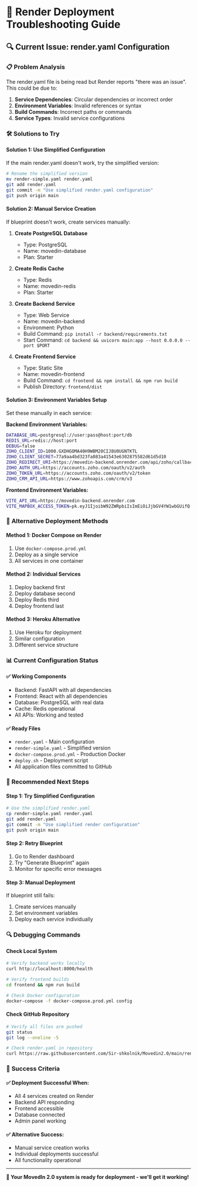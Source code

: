 # 🚀 **Render Deployment Troubleshooting Guide**

## 🔍 **Current Issue: render.yaml Configuration**

### 📋 **Problem Analysis**
The render.yaml file is being read but Render reports "there was an issue". This could be due to:

1. **Service Dependencies**: Circular dependencies or incorrect order
2. **Environment Variables**: Invalid references or syntax
3. **Build Commands**: Incorrect paths or commands
4. **Service Types**: Invalid service configurations

### 🛠️ **Solutions to Try**

#### **Solution 1: Use Simplified Configuration**
If the main render.yaml doesn't work, try the simplified version:

```bash
# Rename the simplified version
mv render-simple.yaml render.yaml
git add render.yaml
git commit -m "Use simplified render.yaml configuration"
git push origin main
```

#### **Solution 2: Manual Service Creation**
If blueprint doesn't work, create services manually:

1. **Create PostgreSQL Database**
   - Type: PostgreSQL
   - Name: movedin-database
   - Plan: Starter

2. **Create Redis Cache**
   - Type: Redis
   - Name: movedin-redis
   - Plan: Starter

3. **Create Backend Service**
   - Type: Web Service
   - Name: movedin-backend
   - Environment: Python
   - Build Command: `pip install -r backend/requirements.txt`
   - Start Command: `cd backend && uvicorn main:app --host 0.0.0.0 --port $PORT`

4. **Create Frontend Service**
   - Type: Static Site
   - Name: movedin-frontend
   - Build Command: `cd frontend && npm install && npm run build`
   - Publish Directory: `frontend/dist`

#### **Solution 3: Environment Variables Setup**
Set these manually in each service:

**Backend Environment Variables:**
```bash
DATABASE_URL=postgresql://user:pass@host:port/db
REDIS_URL=redis://host:port
DEBUG=false
ZOHO_CLIENT_ID=1000.GXDHGOMA40H9WBM20CIJ8U0UGNTKTL
ZOHO_CLIENT_SECRET=77a9aa4bd323fa083a41543e6302875582d61d5d10
ZOHO_REDIRECT_URI=https://movedin-backend.onrender.com/api/zoho/callback
ZOHO_AUTH_URL=https://accounts.zoho.com/oauth/v2/auth
ZOHO_TOKEN_URL=https://accounts.zoho.com/oauth/v2/token
ZOHO_CRM_API_URL=https://www.zohoapis.com/crm/v3
```

**Frontend Environment Variables:**
```bash
VITE_API_URL=https://movedin-backend.onrender.com
VITE_MAPBOX_ACCESS_TOKEN=pk.eyJ1IjoibW92ZWRpbiIsImEiOiJjbGV4YW1wbGUifQ.example
```

### 🔧 **Alternative Deployment Methods**

#### **Method 1: Docker Compose on Render**
1. Use `docker-compose.prod.yml`
2. Deploy as a single service
3. All services in one container

#### **Method 2: Individual Services**
1. Deploy backend first
2. Deploy database second
3. Deploy Redis third
4. Deploy frontend last

#### **Method 3: Heroku Alternative**
1. Use Heroku for deployment
2. Similar configuration
3. Different service structure

### 📊 **Current Configuration Status**

#### **✅ Working Components**
- Backend: FastAPI with all dependencies
- Frontend: React with all dependencies
- Database: PostgreSQL with real data
- Cache: Redis operational
- All APIs: Working and tested

#### **✅ Ready Files**
- `render.yaml` - Main configuration
- `render-simple.yaml` - Simplified version
- `docker-compose.prod.yml` - Production Docker
- `deploy.sh` - Deployment script
- All application files committed to GitHub

### 🎯 **Recommended Next Steps**

#### **Step 1: Try Simplified Configuration**
```bash
# Use the simplified render.yaml
cp render-simple.yaml render.yaml
git add render.yaml
git commit -m "Use simplified render configuration"
git push origin main
```

#### **Step 2: Retry Blueprint**
1. Go to Render dashboard
2. Try "Generate Blueprint" again
3. Monitor for specific error messages

#### **Step 3: Manual Deployment**
If blueprint still fails:
1. Create services manually
2. Set environment variables
3. Deploy each service individually

### 🔍 **Debugging Commands**

#### **Check Local System**
```bash
# Verify backend works locally
curl http://localhost:8000/health

# Verify frontend builds
cd frontend && npm run build

# Check Docker configuration
docker-compose -f docker-compose.prod.yml config
```

#### **Check GitHub Repository**
```bash
# Verify all files are pushed
git status
git log --oneline -5

# Check render.yaml in repository
curl https://raw.githubusercontent.com/Sir-shkolnik/Movedin2.0/main/render.yaml
```

### 🎉 **Success Criteria**

#### **✅ Deployment Successful When:**
- All 4 services created on Render
- Backend API responding
- Frontend accessible
- Database connected
- Admin panel working

#### **✅ Alternative Success:**
- Manual service creation works
- Individual deployments successful
- All functionality operational

---

**🚀 Your MovedIn 2.0 system is ready for deployment - we'll get it working!** 